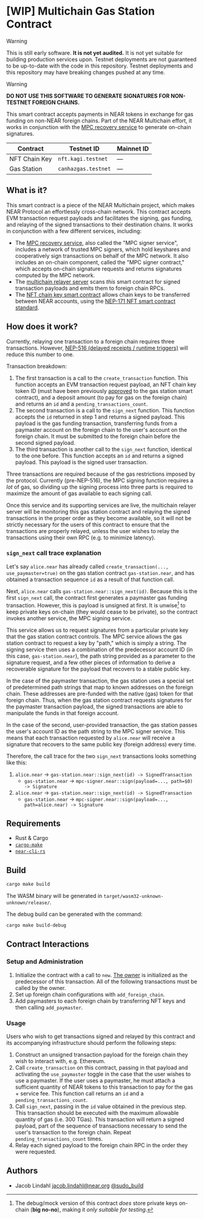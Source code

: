 # \[WIP] Multichain Gas Station Contract

> [!WARNING]
> This is still early software. **It is not yet audited.** It is not yet suitable for building production services upon. Testnet deployments are not guaranteed to be up-to-date with the code in this repository. Testnet deployments and this repository may have breaking changes pushed at any time.

> [!WARNING]
> **DO NOT USE THIS SOFTWARE TO GENERATE SIGNATURES FOR NON-TESTNET FOREIGN CHAINS.**

This smart contract accepts payments in NEAR tokens in exchange for gas funding on non-NEAR foreign chains. Part of the NEAR Multichain effort, it works in conjunction with the [MPC recovery service](https://github.com/near/mpc-recovery) to generate on-chain signatures.

| Contract      | Testnet ID          | Mainnet ID |
| ------------- | ------------------- | ---------- |
| NFT Chain Key | `nft.kagi.testnet`  | &mdash;    |
| Gas Station   | `canhazgas.testnet` | &mdash;    |

## What is it?

This smart contract is a piece of the NEAR Multichain project, which makes NEAR Protocol an effortlessly cross-chain network. This contract accepts EVM transaction request payloads and facilitates the signing, gas funding, and relaying of the signed transactions to their destination chains. It works in conjunction with a few different services, including:

- The [MPC recovery service](https://github.com/near/mpc-recovery), also called the "MPC signer service", includes a network of trusted MPC signers, which hold keyshares and cooperatively sign transactions on behalf of the MPC network. It also includes an on-chain component, called the "MPC signer contract," which accepts on-chain signature requests and returns signatures computed by the MPC network.
- The [multichain relayer server](https://github.com/near/multichain-relayer-server) scans _this_ smart contract for signed transaction payloads and emits them to foreign chain RPCs.
- The [NFT chain key smart contract](./nft_key/) allows chain keys to be transferred between NEAR accounts, using the [NEP-171 NFT smart contract standard](https://nomicon.io/Standards/Tokens/NonFungibleToken/Core).

## How does it work?

Currently, relaying one transaction to a foreign chain requires three transactions. However, [NEP-516 (delayed receipts / runtime triggers)](https://github.com/near/NEPs/issues/516) will reduce this number to one.

Transaction breakdown:

1. The first transaction is a call to the `create_transaction` function. This function accepts an EVM transaction request payload, an NFT chain key token ID (must have been previously [approved](./nft_key/README.md#approvals) to the gas station smart contract), and a deposit amount (to pay for gas on the foreign chain) and returns an `id` and a `pending_transactions_count`.
2. The second transaction is a call to the `sign_next` function. This function accepts the `id` returned in step 1 and returns a signed payload. This payload is the gas funding transaction, transferring funds from a paymaster account on the foreign chain to the user's account on the foreign chain. It must be submitted to the foreign chain before the second signed payload.
3. The third transaction is another call to the `sign_next` function, identical to the one before. This function accepts an `id` and returns a signed payload. This payload is the signed user transaction.

Three transactions are required because of the gas restrictions imposed by the protocol. Currently (pre-NEP-516), the MPC signing function requires a _lot_ of gas, so dividing up the signing process into three parts is required to maximize the amount of gas available to each signing call.

Once this service and its supporting services are live, the multichain relayer server will be monitoring this gas station contract and relaying the signed transactions in the proper order as they become available, so it will not be strictly necessary for the users of this contract to ensure that the transactions are properly relayed, unless the user wishes to relay the transactions using their own RPC (e.g. to minimize latency).

### `sign_next` call trace explanation

Let's say `alice.near` has already called `create_transaction(..., use_paymaster=true)` on the gas station contract `gas-station.near`, and has obtained a transaction sequence `id` as a result of that function call.

Next, `alice.near` calls `gas-station.near::sign_next(id)`. Because this is the first `sign_next` call, the contract first generates a paymaster gas funding transaction. However, this is payload is unsigned at first. It is unwise[^unwise] to keep private keys on-chain (they would cease to be private), so the contract invokes another service, the MPC signing service.

[^unwise]: The debug/mock version of this contract _does_ store private keys on-chain (**big no-no**), making it _only suitable for testing_.

This service allows us to request signatures from a particular private key that the gas station contract controls. The MPC service allows the gas station contract to request a key by "path," which is simply a string. The signing service then uses a combination of the predecessor account ID (in this case, `gas-station.near`), the path string provided as a parameter to the signature request, and a few other pieces of information to derive a recoverable signature for the payload that recovers to a stable public key.

In the case of the paymaster transaction, the gas station uses a special set of predetermined path strings that map to known addresses on the foreign chain. These addresses are pre-funded with the native (gas) token for that foreign chain. Thus, when the gas station contract requests signatures for the paymaster transaction payload, the signed transactions are able to manipulate the funds in that foreign account.

In the case of the second, user-provided transaction, the gas station passes the user's account ID as the path string to the MPC signer service. This means that each transaction requested by `alice.near` will receive a signature that recovers to the same public key (foreign address) every time.

Therefore, the call trace for the two `sign_next` transactions looks something like this:

1. `alice.near` &rarr; `gas-station.near::sign_next(id) -> SignedTransaction`
   - `gas-station.near` &rarr; `mpc-signer.near::sign(payload=..., path=$0) -> Signature`
2. `alice.near` &rarr; `gas-station.near::sign_next(id) -> SignedTransaction`
   - `gas-station.near` &rarr; `mpc-signer.near::sign(payload=..., path=alice.near) -> Signature`

## Requirements

- Rust & Cargo
- [`cargo-make`](https://github.com/sagiegurari/cargo-make)
- [`near-cli-rs`](https://github.com/near/near-cli-rs)

## Build

```bash
cargo make build
```

The WASM binary will be generated in `target/wasm32-unknown-unknown/release/`.

The debug build can be generated with the command:

```bash
cargo make build-debug
```

## Contract Interactions

### Setup and Administration

1. Initialize the contract with a call to `new`. [The owner](https://github.com/near/near-sdk-contract-tools/blob/develop/src/owner.rs) is initialized as the predecessor of this transaction. All of the following transactions must be called by the owner.
2. Set up foreign chain configurations with `add_foreign_chain`.
3. Add paymasters to each foreign chain by transferring NFT keys and then calling `add_paymaster`.

### Usage

Users who wish to get transactions signed and relayed by this contract and its accompanying infrastructure should perform the following steps:

1. Construct an unsigned transaction payload for the foreign chain they wish to interact with, e.g. Ethereum.
2. Call `create_transaction` on this contract, passing in that payload and activating the `use_paymaster` toggle in the case that the user wishes to use a paymaster. If the user uses a paymaster, he must attach a sufficient quantity of NEAR tokens to this transaction to pay for the gas + service fee. This function call returns an `id` and a `pending_transactions_count`.
3. Call `sign_next`, passing in the `id` value obtained in the previous step. This transaction should be executed with the maximum allowable quantity of gas (i.e. 300 TGas). This transaction will return a signed payload, part of the sequence of transactions necessary to send the user's transaction to the foreign chain. Repeat `pending_transactions_count` times.
4. Relay each signed payload to the foreign chain RPC in the order they were requested.

## Authors

- Jacob Lindahl <jacob.lindahl@near.org> [@sudo_build](https://twitter.com/sudo_build)
